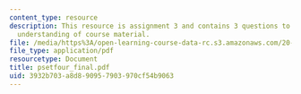 ```yaml
---
content_type: resource
description: This resource is assignment 3 and contains 3 questions to test students
  understanding of course material.
file: /media/https%3A/open-learning-course-data-rc.s3.amazonaws.com/20-180-biological-engineering-programming-spring-2006/3932b703a8d890957903970cf54b9063_psetfour_final.pdf
file_type: application/pdf
resourcetype: Document
title: psetfour_final.pdf
uid: 3932b703-a8d8-9095-7903-970cf54b9063
---
```

